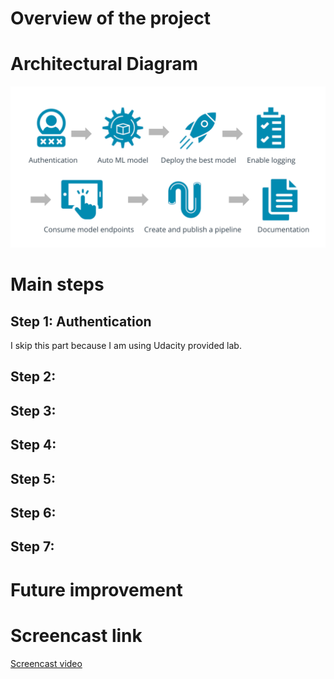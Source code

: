 # Overview of the project
# Architectural Diagram
![plot](./images/Architecture.PNG)
# Main steps
## Step 1: Authentication
I skip this part because I am using Udacity provided lab.

## Step 2:
## Step 3:
## Step 4:
## Step 5:
## Step 6:
## Step 7:

# Future improvement
# Screencast link
<a href="https://www.google.com/" target="_blank">Screencast video</a>


